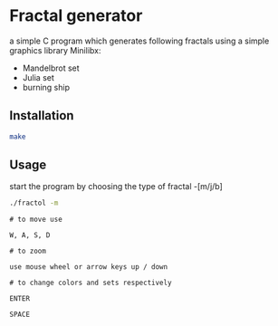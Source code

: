 # Fractal generator

a simple C program which generates following fractals using a simple graphics library Minilibx:
- Mandelbrot set
- Julia set
- burning ship

## Installation

```bash
make
```

## Usage

start the program by choosing the type of fractal -[m/j/b]

```bash
./fractol -m
```

```
# to move use

W, A, S, D

# to zoom

use mouse wheel or arrow keys up / down

# to change colors and sets respectively

ENTER

SPACE
```

